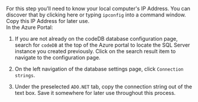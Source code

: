 For this step you'll need to know your local computer's IP Address.  You can discover that by clicking here or typing `ipconfig` into a command window.  Copy this IP Address for later use.
<br>
In the Azure Portal:

1. If you are not already on the codeDB database configuration page, search for `codeDB` at the top of the Azure portal to locate the SQL Server instance you created previously. Click on the search result item to navigate to the configuration page.

1. On the left navigation of the database settings page, click `Connection strings`.

1. Under the preselected `ADO.NET` tab, copy the connection string out of the text box. Save it somewhere for later use throughout this process.